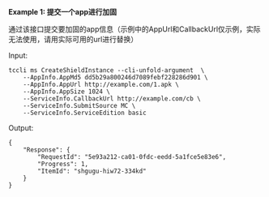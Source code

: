**Example 1: 提交一个app进行加固**

通过该接口提交要加固的app信息（示例中的AppUrl和CallbackUrl仅示例，实际无法使用，请用实际可用的url进行替换）

Input: 

```
tccli ms CreateShieldInstance --cli-unfold-argument  \
    --AppInfo.AppMd5 dd5b29a800246d7089febf228286d901 \
    --AppInfo.AppUrl http://example.com/1.apk \
    --AppInfo.AppSize 1024 \
    --ServiceInfo.CallbackUrl http://example.com/cb \
    --ServiceInfo.SubmitSource MC \
    --ServiceInfo.ServiceEdition basic
```

Output: 
```
{
    "Response": {
        "RequestId": "5e93a212-ca01-0fdc-eedd-5a1fce5e83e6",
        "Progress": 1,
        "ItemId": "shgugu-hiw72-334kd"
    }
}
```

